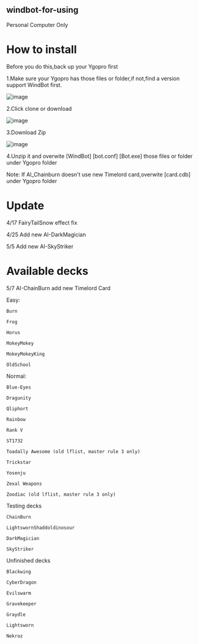 ﻿## windbot-for-using

Personal Computer Only

# How to install
Before you do this,back up your Ygopro first

1.Make sure your Ygopro has those files or folder,if not,find a version support WindBot first.

![image](https://github.com/handsomekiwi/windbot-for-using/blob/master/ignore%20this/3333.PNG)

2.Click clone or download 

![image](https://github.com/handsomekiwi/windbot-for-using/blob/master/ignore%20this/1111.PNG)

3.Download Zip

![image](https://github.com/handsomekiwi/windbot-for-using/blob/master/ignore%20this/2222.PNG)

4.Unzip it and overwite [WindBot] [bot.conf] [Bot.exe] those files or folder  under Ygopro folder

Note: If AI_Chainburn doesn't use new Timelord card,overwite [card.cdb] under Ygopro folder
# Update

4/17
FairyTailSnow effect fix

4/25
Add new AI-DarkMagician

5/5
Add new AI-SkyStriker

# Available decks

5/7
AI-ChainBurn add new Timelord Card

Easy:

    Burn

    Frog

    Horus

    MokeyMokey

    MokeyMokeyKing

    OldSchool

Normal:

    Blue-Eyes

    Dragunity

    Qliphort

    Rainbow

    Rank V

    ST1732

    Toadally Awesome (old lflist, master rule 3 only)

    Trickstar

    Yosenju

    Zexal Weapons

    Zoodiac (old lflist, master rule 3 only)

Testing decks

    ChainBurn

    LightswornShaddoldinosour

    DarkMagician  

    SkyStriker

Unfinished decks

    Blackwing

    CyberDragon

    Evilswarm

    Gravekeeper

    Graydle

    Lightsworn

    Nekroz

    


